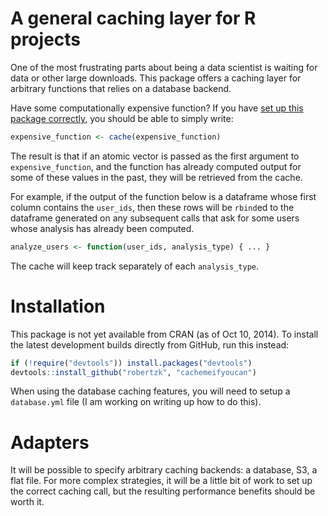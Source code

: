 A general caching layer for R projects
==========

One of the most frustrating parts about being a data scientist is
waiting for data or other large downloads. This package offers a caching
layer for arbitrary functions that relies on a database backend.

Have some computationally expensive function? If you have [set up this package
correctly](#Installation), you should be able to simply write:

```R
expensive_function <- cache(expensive_function)
```

The result is that if an atomic vector is passed as the first argument to
`expensive_function`, and the function has already computed output
for some of these values in the past, they will be retrieved from the cache.

For example, if the output of the function below is a dataframe whose first
column contains the `user_ids`, then these rows will be `rbind`ed to the
dataframe generated on any subsequent calls that ask for some users
whose analysis has already been computed.

```R
analyze_users <- function(user_ids, analysis_type) { ... }
```

The cache will keep track separately of each `analysis_type`.

# Installation

This package is not yet available from CRAN (as of Oct 10, 2014).
To install the latest development builds directly from GitHub, run this instead:

```R
if (!require("devtools")) install.packages("devtools")
devtools::install_github("robertzk", "cachemeifyoucan")
```

When using the database caching features, you will need to setup a 
`database.yml` file (I am working on writing up how to do this).

# Adapters

It will be possible to specify arbitrary caching backends: a database,
S3, a flat file. For more complex strategies, it will be a little bit of work
to set up the correct caching call, but the resulting performance
benefits should be worth it.

